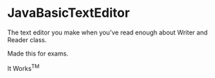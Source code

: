 # JavaBasicTextEditor
The text editor you make when you've read enough about Writer and Reader class. 

Made this for exams.

It Works<sup>TM</sup>
